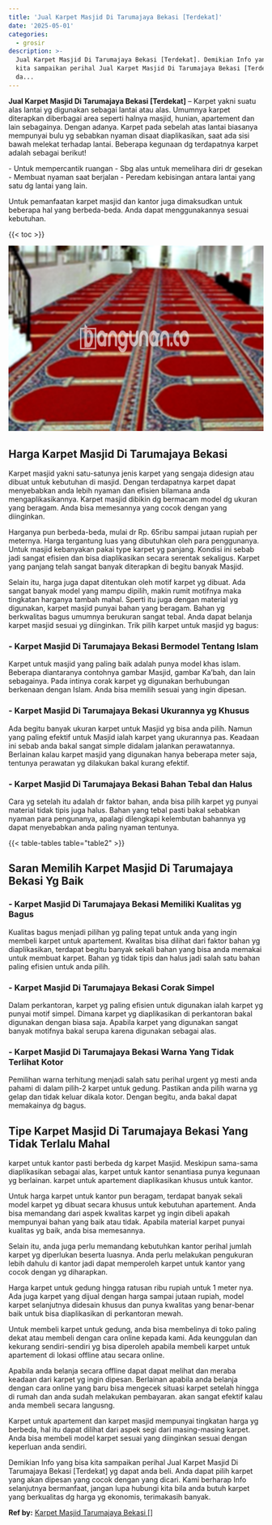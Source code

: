 ```yaml
---
title: 'Jual Karpet Masjid Di Tarumajaya Bekasi [Terdekat]'
date: '2025-05-01'
categories:
  - grosir
description: >-
  Jual Karpet Masjid Di Tarumajaya Bekasi [Terdekat]. Demikian Info yang bisa
  kita sampaikan perihal Jual Karpet Masjid Di Tarumajaya Bekasi [Terdekat] yg
  da...
---
```


**Jual Karpet Masjid Di Tarumajaya Bekasi \[Terdekat\]** – Karpet yakni suatu alas lantai yg digunakan sebagai lantai atau alas. Umumnya karpet diterapkan diberbagai area seperti halnya masjid, hunian, apartement dan lain sebagainya. Dengan adanya. Karpet pada sebelah atas lantai biasanya mempunyai bulu yg sebabkan nyaman disaat diaplikasikan, saat ada sisi bawah melekat terhadap lantai. Beberapa kegunaan dg terdapatnya karpet adalah sebagai berikut!

\- Untuk mempercantik ruangan - Sbg alas untuk memelihara diri dr gesekan - Membuat nyaman saat berjalan - Peredam kebisingan antara lantai yang satu dg lantai yang lain.

Untuk pemanfaatan karpet masjid dan kantor juga dimaksudkan untuk beberapa hal yang berbeda-beda. Anda dapat menggunakannya sesuai kebutuhan.

{{< toc >}}

![Jual Karpet Masjid Di Tarumajaya Bekasi [Terdekat]](/images/grosir-karpet-murah-75.png)

## Harga Karpet Masjid Di Tarumajaya Bekasi

Karpet masjid yakni satu-satunya jenis karpet yang sengaja didesign atau dibuat untuk kebutuhan di masjid. Dengan terdapatnya karpet dapat menyebabkan anda lebih nyaman dan efisien bilamana anda mengaplikasikannya. Karpet masjid dibikin dg bermacam model dg ukuran yang beragam. Anda bisa memesannya yang cocok dengan yang diinginkan.

Harganya pun berbeda-beda, mulai dr Rp. 65ribu sampai jutaan rupiah per meternya. Harga tergantung luas yang dibutuhkan oleh para penggunanya. Untuk masjid kebanyakan pakai type karpet yg panjang. Kondisi ini sebab jadi sangat efisien dan bisa diaplikasikan secara serentak sekaligus. Karpet yang panjang telah sangat banyak diterapkan di begitu banyak Masjid.

Selain itu, harga juga dapat ditentukan oleh motif karpet yg dibuat. Ada sangat banyak model yang mampu dipilih, makin rumit motifnya maka tingkatan harganya tambah mahal. Sperti itu juga dengan material yg digunakan, karpet masjid punyai bahan yang beragam. Bahan yg berkwalitas bagus umumnya berukuran sangat tebal. Anda dapat belanja karpet masjid sesuai yg diinginkan. Trik pilih karpet untuk masjid yg bagus:

### \- Karpet Masjid Di Tarumajaya Bekasi Bermodel Tentang Islam

Karpet untuk masjid yang paling baik adalah punya model khas islam. Beberapa diantaranya contohnya gambar Masjid, gambar Ka’bah, dan lain sebagainya. Pada intinya corak karpet yg digunakan berhubungan berkenaan dengan Islam. Anda bisa memilih sesuai yang ingin dipesan.

### \- Karpet Masjid Di Tarumajaya Bekasi Ukurannya yg Khusus

Ada begitu banyak ukuran karpet untuk Masjid yg bisa anda pilih. Namun yang paling efektif untuk Masjid ialah karpet yang ukurannya pas. Keadaan ini sebab anda bakal sangat simple didalam jalankan perawatannya. Berlainan kalau karpet masjid yang digunakan hanya beberapa meter saja, tentunya perawatan yg dilakukan bakal kurang efektif.

### \- Karpet Masjid Di Tarumajaya Bekasi Bahan Tebal dan Halus

Cara yg setelah itu adalah dr faktor bahan, anda bisa pilih karpet yg punyai material tidak tipis juga halus. Bahan yang tebal pasti bakal sebabkan nyaman para pengunanya, apalagi dilengkapi kelembutan bahannya yg dapat menyebabkan anda paling nyaman tentunya.

{{< table-tables table="table2" >}}

## Saran Memilih Karpet Masjid Di Tarumajaya Bekasi Yg Baik

### \- Karpet Masjid Di Tarumajaya Bekasi Memiliki Kualitas yg Bagus

Kualitas bagus menjadi pilihan yg paling tepat untuk anda yang ingin membeli karpet untuk apartement. Kwalitas bisa dilihat dari faktor bahan yg diaplikasikan, terdapat begitu banyak sekali bahan yang bisa anda memakai untuk membuat karpet. Bahan yg tidak tipis dan halus jadi salah satu bahan paling efisien untuk anda pilih.

### \- Karpet Masjid Di Tarumajaya Bekasi Corak Simpel

Dalam perkantoran, karpet yg paling efisien untuk digunakan ialah karpet yg punyai motif simpel. Dimana karpet yg diaplikasikan di perkantoran bakal digunakan dengan biasa saja. Apabila karpet yang digunakan sangat banyak motifnya bakal serupa karena digunakan sebagai alas.

### \- Karpet Masjid Di Tarumajaya Bekasi Warna Yang Tidak Terlihat Kotor

Pemilihan warna terhitung menjadi salah satu perihal urgent yg mesti anda pahami di dalam pilih-2 karpet untuk gedung. Pastikan anda pilih warna yg gelap dan tidak keluar dikala kotor. Dengan begitu, anda bakal dapat memakainya dg bagus.

## Tipe Karpet Masjid Di Tarumajaya Bekasi Yang Tidak Terlalu Mahal

karpet untuk kantor pasti berbeda dg karpet Masjid. Meskipun sama-sama diaplikasikan sebagai alas, karpet untuk kantor senantiasa punya kegunaan yg berlainan. karpet untuk apartement diaplikasikan khusus untuk kantor.

Untuk harga karpet untuk kantor pun beragam, terdapat banyak sekali model karpet yg dibuat secara khusus untuk kebutuhan apartement. Anda bisa memandang dari aspek kwalitas karpet yg ingin dibeli apakah mempunyai bahan yang baik atau tidak. Apabila material karpet punyai kualitas yg baik, anda bisa memesannya.

Selain itu, anda juga perlu memandang kebutuhkan kantor perihal jumlah karpet yg diperlukan beserta luasnya. Anda perlu melakukan pengukuran lebih dahulu di kantor jadi dapat memperoleh karpet untuk kantor yang cocok dengan yg diharapkan.

Harga karpet untuk gedung hingga ratusan ribu rupiah untuk 1 meter nya. Ada juga karpet yang dijual dengan harga sampai jutaan rupiah, model karpet selanjutnya didesain khusus dan punya kwalitas yang benar-benar baik untuk bisa diaplikasikan di perkantoran mewah.

Untuk membeli karpet untuk gedung, anda bisa membelinya di toko paling dekat atau membeli dengan cara online kepada kami. Ada keunggulan dan kekurang sendiri-sendiri yg bisa diperoleh apabila membeli karpet untuk apartement di lokasi offline atau secara online.

Apabila anda belanja secara offline dapat dapat melihat dan meraba keadaan dari karpet yg ingin dipesan. Berlainan apabila anda belanja dengan cara online yang baru bisa mengecek situasi karpet setelah hingga di rumah dan anda sudah melakukan pembayaran. akan sangat efektif kalau anda membeli secara langusng.

Karpet untuk apartement dan karpet masjid mempunyai tingkatan harga yg berbeda, hal itu dapat dilihat dari aspek segi dari masing-masing karpet. Anda bisa membeli model karpet sesuai yang diinginkan sesuai dengan keperluan anda sendiri.

Demikian Info yang bisa kita sampaikan perihal Jual Karpet Masjid Di Tarumajaya Bekasi \[Terdekat\] yg dapat anda beli. Anda dapat pilih karpet yang akan dipesan yang cocok dengan yang dicari. Kami berharap Info selanjutnya bermanfaat, jangan lupa hubungi kita bila anda butuh karpet yang berkualitas dg harga yg ekonomis, terimakasih banyak.

**Ref by:**  [Karpet Masjid Tarumajaya Bekasi []](https://id.wikipedia.org/wiki/Karpet)
